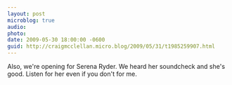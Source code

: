 ```yaml
---
layout: post
microblog: true
audio: 
photo: 
date: 2009-05-30 18:00:00 -0600
guid: http://craigmcclellan.micro.blog/2009/05/31/t1985259907.html
---
```

Also, we're opening for Serena Ryder. We heard her soundcheck and she's good. Listen for her even if you don't for me.
